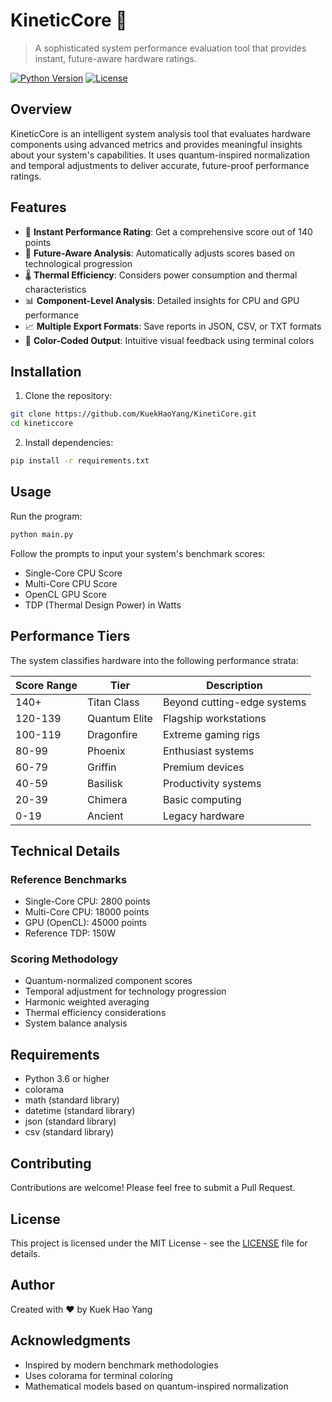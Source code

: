 # KineticCore 🚀

> A sophisticated system performance evaluation tool that provides instant, future-aware hardware ratings.

[![Python Version](https://img.shields.io/badge/python-3.6%2B-blue)](https://www.python.org/downloads/)
[![License](https://img.shields.io/badge/license-MIT-green.svg)](LICENSE)

## Overview

KineticCore is an intelligent system analysis tool that evaluates hardware components using advanced metrics and provides meaningful insights about your system's capabilities. It uses quantum-inspired normalization and temporal adjustments to deliver accurate, future-proof performance ratings.

## Features

- 🎯 **Instant Performance Rating**: Get a comprehensive score out of 140 points
- 🔮 **Future-Aware Analysis**: Automatically adjusts scores based on technological progression
- 🌡️ **Thermal Efficiency**: Considers power consumption and thermal characteristics
- 📊 **Component-Level Analysis**: Detailed insights for CPU and GPU performance
- 📈 **Multiple Export Formats**: Save reports in JSON, CSV, or TXT formats
- 🎨 **Color-Coded Output**: Intuitive visual feedback using terminal colors

## Installation

1. Clone the repository:
```bash
git clone https://github.com/KuekHaoYang/KinetiCore.git
cd kineticcore
```

2. Install dependencies:
```bash
pip install -r requirements.txt
```

## Usage

Run the program:
```bash
python main.py
```

Follow the prompts to input your system's benchmark scores:
- Single-Core CPU Score
- Multi-Core CPU Score
- OpenCL GPU Score
- TDP (Thermal Design Power) in Watts

## Performance Tiers

The system classifies hardware into the following performance strata:

| Score Range | Tier | Description |
|------------|------|-------------|
| 140+ | Titan Class | Beyond cutting-edge systems |
| 120-139 | Quantum Elite | Flagship workstations |
| 100-119 | Dragonfire | Extreme gaming rigs |
| 80-99 | Phoenix | Enthusiast systems |
| 60-79 | Griffin | Premium devices |
| 40-59 | Basilisk | Productivity systems |
| 20-39 | Chimera | Basic computing |
| 0-19 | Ancient | Legacy hardware |

## Technical Details

### Reference Benchmarks
- Single-Core CPU: 2800 points
- Multi-Core CPU: 18000 points
- GPU (OpenCL): 45000 points
- Reference TDP: 150W

### Scoring Methodology
- Quantum-normalized component scores
- Temporal adjustment for technology progression
- Harmonic weighted averaging
- Thermal efficiency considerations
- System balance analysis

## Requirements

- Python 3.6 or higher
- colorama
- math (standard library)
- datetime (standard library)
- json (standard library)
- csv (standard library)

## Contributing

Contributions are welcome! Please feel free to submit a Pull Request.

## License

This project is licensed under the MIT License - see the [LICENSE](LICENSE) file for details.

## Author

Created with ❤️ by Kuek Hao Yang

## Acknowledgments

- Inspired by modern benchmark methodologies
- Uses colorama for terminal coloring
- Mathematical models based on quantum-inspired normalization 